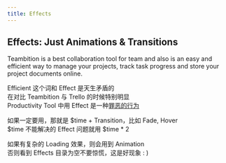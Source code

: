 ```yaml
---
title: Effects
---
```


## Effects: Just Animations & Transitions

Teambition is a best collaboration tool for team and also is an easy and efficient way to manage your projects, track task progress and store your project documents online.

Efficient 这个词和 Effect 是天生矛盾的  
在对比 Teambition 与 Trello 的时候特别明显  
Productivity Tool 中用 Effect 是一种[罪恶的行为](https://medium.com/@sophie_paxtonUX/stop-gratuitous-ui-animation-9ece9aa9eb97#.9iwgg1179s)

如果一定要用，那就是 $time  + Transition，比如 Fade, Hover  
$time 不能解决的 Effect 问题就用 $time * 2

如果有复杂的 Loading 效果，则会用到 Animation  
否则看到 Effects 目录为空不要惊慌，这是好现象 : )
